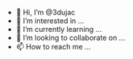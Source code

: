 - 👋 Hi, I’m @3dujac
- 👀 I’m interested in ...
- 🌱 I’m currently learning ...
- 💞️ I’m looking to collaborate on ...
- 📫 How to reach me ...

<!---
3dujac/3dujac is a ✨ special ✨ repository because its `README.md` (this file) appears on your GitHub profile.
You can click the Preview link to take a look at your changes.
--->
